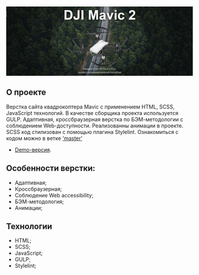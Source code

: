 <p align="center"><img src="https://github.com/AndreyKhailov/Dron_Mavic_Pro/blob/master/app/images/logo.jpg" max-width="1200"></p>

## О проекте

Верстка сайта квадрокоптера Mavic с применением HTML, SCSS, JavaScript технологий. В качестве сборщика проекта используется GULP. Адаптивная, кроссбраузерная верстка по БЭМ-методологии с соблюдением Web-доступности. Реализованны анимации в проекте. SCSS код стилизован с помощью плагина Stylelint. Ознакомиться с кодом можно в ветке ['master'](https://github.com/AndreyKhailov/Dron_Mavic_Pro/tree/master)

- [Demo-версия](https://andreykhailov.github.io/Mavic-dron/).

## Особенности верстки:

- Адаптивная;
- Кроссбраузерная;
- Соблюдение Web accessibility;
- БЭМ-методология;
- Анимации;

## Технологии

- HTML;
- SCSS;
- JavaScript;
- GULP;
- Stylelint;
